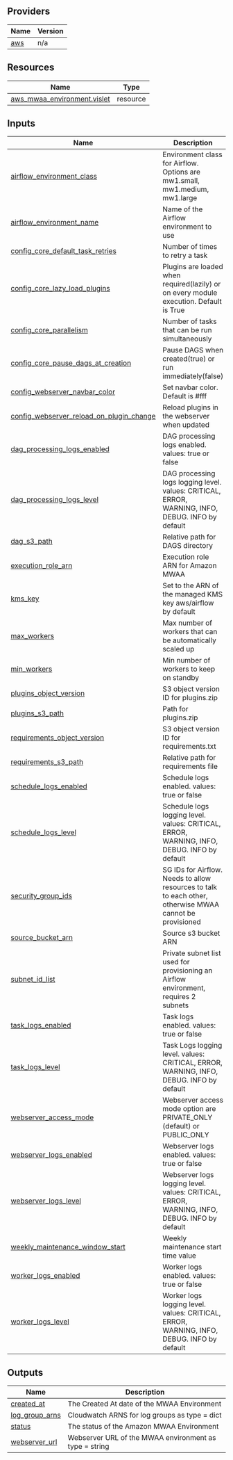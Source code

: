 ## Providers

| Name                                             | Version |
| ------------------------------------------------ | ------- |
| <a name="provider_aws"></a> [aws](#provider_aws) | n/a     |

## Resources

| Name                                                                                                                        | Type     |
| --------------------------------------------------------------------------------------------------------------------------- | -------- |
| [aws_mwaa_environment.vislet](https://registry.terraform.io/providers/hashicorp/aws/latest/docs/resources/mwaa_environment) | resource |

## Inputs

| Name                                                                                                                                                      | Description                                                                                              | Type           | Default              | Required |
| --------------------------------------------------------------------------------------------------------------------------------------------------------- | -------------------------------------------------------------------------------------------------------- | -------------- | -------------------- | :------: |
| <a name="input_airflow_environment_class"></a> [airflow_environment_class](#input_airflow_environment_class)                                              | Environment class for Airflow. Options are mw1.small, mw1.medium, mw1.large                              | `string`       | `"mw1.small"`        |    no    |
| <a name="input_airflow_environment_name"></a> [airflow_environment_name](#input_airflow_environment_name)                                                 | Name of the Airflow environment to use                                                                   | `string`       | `null`               |    no    |
| <a name="input_config_core_default_task_retries"></a> [config_core_default_task_retries](#input_config_core_default_task_retries)                         | Number of times to retry a task                                                                          | `number`       | `10`                 |    no    |
| <a name="input_config_core_lazy_load_plugins"></a> [config_core_lazy_load_plugins](#input_config_core_lazy_load_plugins)                                  | Plugins are loaded when required(lazily) or on every module execution. Default is True                   | `string`       | `"False"`            |    no    |
| <a name="input_config_core_parallelism"></a> [config_core_parallelism](#input_config_core_parallelism)                                                    | Number of tasks that can be run simultaneously                                                           | `number`       | `3`                  |    no    |
| <a name="input_config_core_pause_dags_at_creation"></a> [config_core_pause_dags_at_creation](#input_config_core_pause_dags_at_creation)                   | Pause DAGS when created(true) or run immediately(false)                                                  | `string`       | `"False"`            |    no    |
| <a name="input_config_webserver_navbar_color"></a> [config_webserver_navbar_color](#input_config_webserver_navbar_color)                                  | Set navbar color. Default is #fff                                                                        | `string`       | `"#f0fff0"`          |    no    |
| <a name="input_config_webserver_reload_on_plugin_change"></a> [config_webserver_reload_on_plugin_change](#input_config_webserver_reload_on_plugin_change) | Reload plugins in the webserver when updated                                                             | `string`       | `"True"`             |    no    |
| <a name="input_dag_processing_logs_enabled"></a> [dag_processing_logs_enabled](#input_dag_processing_logs_enabled)                                        | DAG processing logs enabled. values: true or false                                                       | `bool`         | `true`               |    no    |
| <a name="input_dag_processing_logs_level"></a> [dag_processing_logs_level](#input_dag_processing_logs_level)                                              | DAG processing logs logging level. values: CRITICAL, ERROR, WARNING, INFO, DEBUG. INFO by default        | `string`       | `"WARNING"`          |    no    |
| <a name="input_dag_s3_path"></a> [dag_s3_path](#input_dag_s3_path)                                                                                        | Relative path for DAGS directory                                                                         | `string`       | `"dags/"`            |    no    |
| <a name="input_execution_role_arn"></a> [execution_role_arn](#input_execution_role_arn)                                                                   | Execution role ARN for Amazon MWAA                                                                       | `string`       | `null`               |    no    |
| <a name="input_kms_key"></a> [kms_key](#input_kms_key)                                                                                                    | Set to the ARN of the managed KMS key aws/airflow by default                                             | `string`       | `null`               |    no    |
| <a name="input_max_workers"></a> [max_workers](#input_max_workers)                                                                                        | Max number of workers that can be automatically scaled up                                                | `number`       | `10`                 |    no    |
| <a name="input_min_workers"></a> [min_workers](#input_min_workers)                                                                                        | Min number of workers to keep on standby                                                                 | `number`       | `1`                  |    no    |
| <a name="input_plugins_object_version"></a> [plugins_object_version](#input_plugins_object_version)                                                       | S3 object version ID for plugins.zip                                                                     | `string`       | `null`               |    no    |
| <a name="input_plugins_s3_path"></a> [plugins_s3_path](#input_plugins_s3_path)                                                                            | Path for plugins.zip                                                                                     | `string`       | `"plugins.zip"`      |    no    |
| <a name="input_requirements_object_version"></a> [requirements_object_version](#input_requirements_object_version)                                        | S3 object version ID for requirements.txt                                                                | `string`       | `null`               |    no    |
| <a name="input_requirements_s3_path"></a> [requirements_s3_path](#input_requirements_s3_path)                                                             | Relative path for requirements file                                                                      | `string`       | `"requirements.txt"` |    no    |
| <a name="input_schedule_logs_enabled"></a> [schedule_logs_enabled](#input_schedule_logs_enabled)                                                          | Schedule logs enabled. values: true or false                                                             | `bool`         | `true`               |    no    |
| <a name="input_schedule_logs_level"></a> [schedule_logs_level](#input_schedule_logs_level)                                                                | Schedule logs logging level. values: CRITICAL, ERROR, WARNING, INFO, DEBUG. INFO by default              | `string`       | `"WARNING"`          |    no    |
| <a name="input_security_group_ids"></a> [security_group_ids](#input_security_group_ids)                                                                   | SG IDs for Airflow. Needs to allow resources to talk to each other, otherwise MWAA cannot be provisioned | `string`       | `null`               |    no    |
| <a name="input_source_bucket_arn"></a> [source_bucket_arn](#input_source_bucket_arn)                                                                      | Source s3 bucket ARN                                                                                     | `string`       | `null`               |    no    |
| <a name="input_subnet_id_list"></a> [subnet_id_list](#input_subnet_id_list)                                                                               | Private subnet list used for provisioning an Airflow environment, requires 2 subnets                     | `list(string)` | `null`               |    no    |
| <a name="input_task_logs_enabled"></a> [task_logs_enabled](#input_task_logs_enabled)                                                                      | Task logs enabled. values: true or false                                                                 | `bool`         | `true`               |    no    |
| <a name="input_task_logs_level"></a> [task_logs_level](#input_task_logs_level)                                                                            | Task Logs logging level. values: CRITICAL, ERROR, WARNING, INFO, DEBUG. INFO by default                  | `string`       | `"INFO"`             |    no    |
| <a name="input_webserver_access_mode"></a> [webserver_access_mode](#input_webserver_access_mode)                                                          | Webserver access mode option are PRIVATE_ONLY (default) or PUBLIC_ONLY                                   | `string`       | `"PUBLIC_ONLY"`      |    no    |
| <a name="input_webserver_logs_enabled"></a> [webserver_logs_enabled](#input_webserver_logs_enabled)                                                       | Webserver logs enabled. values: true or false                                                            | `bool`         | `true`               |    no    |
| <a name="input_webserver_logs_level"></a> [webserver_logs_level](#input_webserver_logs_level)                                                             | Webserver logs logging level. values: CRITICAL, ERROR, WARNING, INFO, DEBUG. INFO by default             | `string`       | `"WARNING"`          |    no    |
| <a name="input_weekly_maintenance_window_start"></a> [weekly_maintenance_window_start](#input_weekly_maintenance_window_start)                            | Weekly maintenance start time value                                                                      | `string`       | `"SUN:17:30"`        |    no    |
| <a name="input_worker_logs_enabled"></a> [worker_logs_enabled](#input_worker_logs_enabled)                                                                | Worker logs enabled. values: true or false                                                               | `bool`         | `true`               |    no    |
| <a name="input_worker_logs_level"></a> [worker_logs_level](#input_worker_logs_level)                                                                      | Worker logs logging level. values: CRITICAL, ERROR, WARNING, INFO, DEBUG. INFO by default                | `string`       | `"WARNING"`          |    no    |

## Outputs

| Name                                                                          | Description                                            |
| ----------------------------------------------------------------------------- | ------------------------------------------------------ |
| <a name="output_created_at"></a> [created_at](#output_created_at)             | The Created At date of the MWAA Environment            |
| <a name="output_log_group_arns"></a> [log_group_arns](#output_log_group_arns) | Cloudwatch ARNS for log groups as type = dict          |
| <a name="output_status"></a> [status](#output_status)                         | The status of the Amazon MWAA Environment              |
| <a name="output_webserver_url"></a> [webserver_url](#output_webserver_url)    | Webserver URL of the MWAA environment as type = string |
